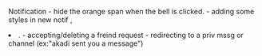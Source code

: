 Notification
    - hide the orange span when the bell is clicked.
    - adding some styles in new notif ,<li>.
    - accepting/deleting a freind request
    - redirecting to a priv mssg or channel (ex:"akadi sent you a message")
